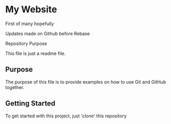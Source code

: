 # My Website

First of many hopefully

Updates made on Github before Rebase


Repository Purpose 

This file is just a readme file.

## Purpose 

The purpose of this file is to provide examples 
on how to use Git and GitHub together.


## Getting Started 

To get started with this project, just 'clone'  this repository 
